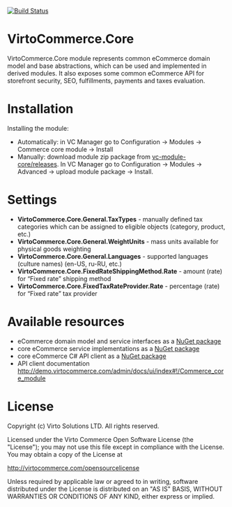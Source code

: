 [![Build Status](http://ci.virtocommerce.com:8080/buildStatus/icon?job=vc-2-org/vc-module-core/master)](http://ci.virtocommerce.com:8080/job/vc-2-org/job/vc-module-core/job/master)

# VirtoCommerce.Core
VirtoCommerce.Core module represents common eCommerce domain model and base abstractions, which can be used and implemented in derived modules.
It also exposes some common eCommerce API for storefront security, SEO, fulfillments, payments and taxes evaluation.

# Installation
Installing the module:
* Automatically: in VC Manager go to Configuration -> Modules -> Commerce core module -> Install
* Manually: download module zip package from <a href="https://github.com/VirtoCommerce/vc-module-core/releases" target="_blank">vc-module-core/releases</a>. In VC Manager go to Configuration -> Modules -> Advanced -> upload module package -> Install.

# Settings
* **VirtoCommerce.Core.General.TaxTypes** -  manually defined tax categories which can be assigned to eligible objects (category, product, etc.)
* **VirtoCommerce.Core.General.WeightUnits** - mass units available for physical goods weighting
* **VirtoCommerce.Core.General.Languages** - supported  languages (culture names) (en-US, ru-RU, etc.)
* **VirtoCommerce.Core.FixedRateShippingMethod.Rate** - amount (rate) for “Fixed rate” shipping method
* **VirtoCommerce.Core.FixedTaxRateProvider.Rate** - percentage (rate) for “Fixed rate” tax provider

# Available resources
* eCommerce domain model and service interfaces as a <a href="https://www.nuget.org/packages/VirtoCommerce.Domain" target="_blank">NuGet package</a>
* core eCommerce service implementations as a <a href="https://www.nuget.org/packages/VirtoCommerce.CoreModule.Data" target="_blank">NuGet package</a>
* core eCommerce C# API client as a <a href="https://www.nuget.org/packages/VirtoCommerce.CoreModule.Client" target="_blank">NuGet package</a>
* API client documentation http://demo.virtocommerce.com/admin/docs/ui/index#!/Commerce_core_module

# License
Copyright (c) Virto Solutions LTD.  All rights reserved.

Licensed under the Virto Commerce Open Software License (the "License"); you
may not use this file except in compliance with the License. You may
obtain a copy of the License at

http://virtocommerce.com/opensourcelicense

Unless required by applicable law or agreed to in writing, software
distributed under the License is distributed on an "AS IS" BASIS,
WITHOUT WARRANTIES OR CONDITIONS OF ANY KIND, either express or
implied.
